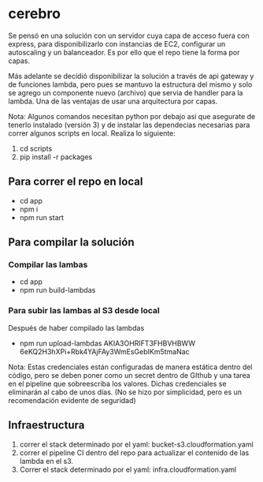 # cerebro
Se pensó en una solución con un servidor cuya capa de acceso fuera con express, para disponibilizarlo con instancias de EC2, configurar un autoscaling y un balanceador. Es por ello que el repo tiene la forma por capas.

Más adelante se decidió disponibilizar la solución a través de api gateway y de funciones lambda, pero pues se mantuvo la estructura del mismo y solo se agrego un componente nuevo (archivo) que servia de handler para la lambda. Una de las ventajas de usar una arquitectura por capas.

Nota: Algunos comandos necesitan python por debajo así que asegurate de tenerlo instalado (versión 3) y de instalar las dependecias necesarias para correr algunos scripts en local. Realiza lo siguiente:

1. cd scripts
2. pip install -r packages

## Para correr el repo en local
- cd app
- npm i
- npm run start


## Para compilar la solución

### Compilar las lambas
- cd app
- npm run build-lambdas

### Para subir las lambas al S3 desde local
Después de haber compilado las lambdas

- npm run upload-lambdas AKIA3OHRIFT3FHBVHBWW 6eKQ2H3hXPi+Rbk4YAjFAy3WmEsGebIKm5tmaNac

Nota: Estas credenciales están configuradas de manera estática dentro del código, pero se deben poner como un secret dentro de GIthub y una tarea en el pipeline que sobreescriba los valores. Dichas credenciales se eliminarán al cabo de unos días. (No se hizo por simplicidad, pero es un recomendación evidente de seguridad)

## Infraestructura
1. correr el stack determinado por el yaml: bucket-s3.cloudformation.yaml
2. correr el pipeline CI dentro del repo para actualizar el contenido de las lambda en el s3.
3. Correr el stack determinado por el yaml: infra.cloudformation.yaml